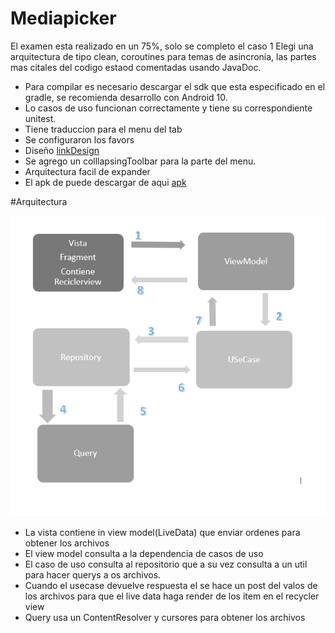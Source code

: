 # Mediapicker
 El examen esta realizado en un 75%, solo se completo el caso 1
 Elegi una arquitectura de tipo clean, coroutines para temas de asincronia, las partes mas citales del codigo estaod comentadas usando JavaDoc.

 * Para compilar es necesario descargar el sdk que esta especificado en el gradle, se recomienda desarrollo con Android 10.
 * Lo casos de uso funcionan correctamente y tiene su correspondiente unitest.
 * Tiene traduccion para el menu del tab
 * Se configuraron los favors
 * Diseño [linkDesign]
 * Se agrego un colllapsingToolbar para la parte del menu.
 * Arquitectura facil de expander
 * El apk de puede descargar de aqui [apk]

[linkDesign]: https://app.zeplin.io/project/5fc1ac1671b556055c1c3a36/screen/5fc1ac6ec45307bcccfda2d1

[apk]: https://github.com/ZetDeveloper/Mediapicker/blob/main/YFTC%20-%20DCJR.apk


#Arquitectura

![alt text](https://raw.githubusercontent.com/ZetDeveloper/Mediapicker/main/Captura.PNG?token=ADBP4CCO75UD7KAX5VBUIUC72MVTG)

 * La vista contiene in view model(LiveData) que enviar ordenes para obtener los archivos
 * El view model consulta a la dependencia de casos de uso
 * El caso de uso consulta al repositorio que a su vez consulta a un util para hacer querys a os archivos.
 * Cuando el usecase devuelve respuesta el se hace un post del valos de los archivos para que el live data haga render de los item en el recycler view
 * Query usa un ContentResolver y cursores para obtener los archivos